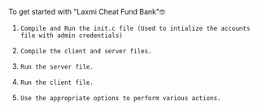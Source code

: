  To get started with "Laxmi Cheat Fund Bank"🤓
 
 1. 	Compile and Run the init.c file (Used to intialize the accounts file with admin credentials)
 2. 	Compile the client and server files.
 3. 	Run the server file.
 4. 	Run the client file.
 5. 	Use the appropriate options to perform various actions.
